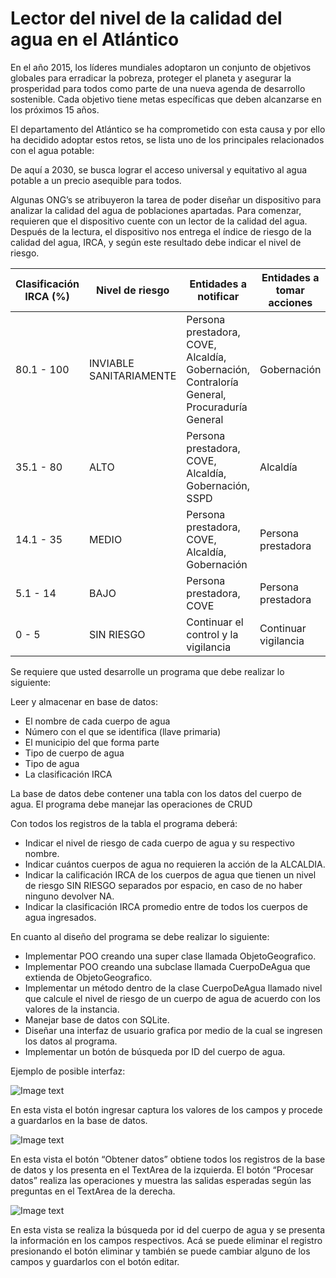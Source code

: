 # Lector del nivel de la calidad del agua en el Atlántico 

En el año 2015, los líderes mundiales adoptaron un conjunto de objetivos globales para erradicar la pobreza, proteger el planeta y asegurar la prosperidad para todos como parte de una nueva agenda de desarrollo sostenible. Cada objetivo tiene metas específicas que deben alcanzarse en los próximos 15 años.

El departamento del Atlántico se ha comprometido con esta causa y por ello ha decidido adoptar estos retos, se lista uno de los principales relacionados con el agua potable:

De aquí a 2030, se busca lograr el acceso universal y equitativo al agua potable a un precio asequible para todos.

Algunas ONG’s se atribuyeron la tarea de poder diseñar un dispositivo para analizar la calidad del agua de poblaciones apartadas. Para comenzar, requieren que el dispositivo cuente con un lector de la calidad del agua. Después de la lectura, el dispositivo nos entrega el índice de riesgo de la calidad del agua, IRCA, y según este resultado debe indicar el nivel de riesgo.


| Clasificación IRCA (%) | Nivel de riesgo | Entidades a notificar | Entidades a tomar acciones |
| --- | --- | --- | --- |
| 80.1 - 100 | INVIABLE SANITARIAMENTE | Persona prestadora, COVE, Alcaldía, Gobernación, Contraloría General, Procuraduría General | Gobernación |
| 35.1 - 80 | ALTO | Persona prestadora, COVE, Alcaldía, Gobernación, SSPD | Alcaldía | 
| 14.1 - 35 | MEDIO | Persona prestadora, COVE, Alcaldía, Gobernación	| Persona prestadora |
| 5.1 - 14	| BAJO	| Persona prestadora, COVE	| Persona prestadora |
| 0 - 5	| SIN RIESGO	| Continuar el control y la vigilancia | Continuar vigilancia	| 

Se requiere que usted desarrolle un programa que debe realizar lo siguiente:

Leer y almacenar en base de datos:
- El nombre de cada cuerpo de agua
- Número con el que se identifica (llave primaria)
- El municipio del que forma parte 
- Tipo de cuerpo de agua
- Tipo de agua
- La clasificación IRCA

La base de datos debe contener una tabla con los datos del cuerpo de agua. El programa debe manejar las operaciones de CRUD
 
Con todos los registros de la tabla el programa deberá:
- Indicar el nivel de riesgo de cada cuerpo de agua y su respectivo nombre.
- Indicar cuántos cuerpos de agua no requieren la acción de la ALCALDIA.
- Indicar la calificación IRCA de los cuerpos de agua que tienen un nivel de riesgo SIN RIESGO separados por espacio, en caso de no haber ninguno devolver NA.
- Indicar la clasificación IRCA promedio entre de todos los cuerpos de agua ingresados.

En cuanto al diseño del programa se debe realizar lo siguiente:
- Implementar POO creando una super clase llamada ObjetoGeografico.
- Implementar POO creando una subclase llamada CuerpoDeAgua que extienda de ObjetoGeografico.
- Implementar un método dentro de la clase CuerpoDeAgua llamado nivel que calcule el nivel de riesgo de un cuerpo de agua de acuerdo con los valores de la instancia. 
- Manejar base de datos con SQLite.
- Diseñar una interfaz de usuario grafica por medio de la cual se ingresen los datos al programa.
- Implementar un botón de búsqueda por ID del cuerpo de agua.

Ejemplo de posible interfaz:

![Image text](https://raw.githubusercontent.com/henrycerpam/java-exercise4/main/img/01.png)

En esta vista el botón ingresar captura los valores de los campos y procede a guardarlos en la base de datos.

![Image text](https://raw.githubusercontent.com/henrycerpam/java-exercise4/main/img/02.png)

En esta vista el botón “Obtener datos” obtiene todos los registros de la base de datos y los presenta en el TextArea de la izquierda. El botón “Procesar datos” realiza las operaciones y muestra las salidas esperadas según las preguntas en el TextArea de la derecha.

![Image text](https://raw.githubusercontent.com/henrycerpam/java-exercise4/main/img/03.png)

En esta vista se realiza la búsqueda por id del cuerpo de agua y se presenta la información en los campos respectivos. Acá se puede eliminar el registro presionando el botón eliminar y también se puede cambiar alguno de los campos y guardarlos con el botón editar. 
